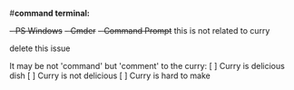 #**command terminal:**

~~- PS Windows~~
~~- Cmder~~
~~- Command Prompt~~
this is not related to curry

delete this issue

It may be not 'command' but 'comment' to the curry: 
[ ] Curry is delicious dish 
[ ] Curry is not delicious 
[ ] Curry is hard to make 